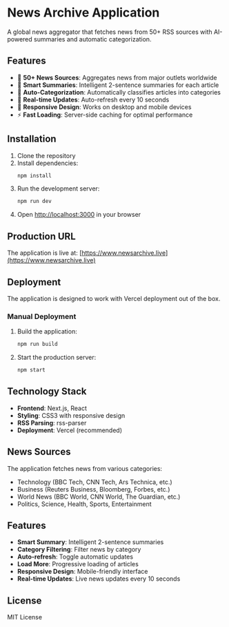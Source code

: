 # News Archive Application

A global news aggregator that fetches news from 50+ RSS sources with AI-powered summaries and automatic categorization.

## Features

- 📰 **50+ News Sources**: Aggregates news from major outlets worldwide
- 🤖 **Smart Summaries**: Intelligent 2-sentence summaries for each article
- 📂 **Auto-Categorization**: Automatically classifies articles into categories
- 🔄 **Real-time Updates**: Auto-refresh every 10 seconds
- 📱 **Responsive Design**: Works on desktop and mobile devices
- ⚡ **Fast Loading**: Server-side caching for optimal performance

## Installation

1. Clone the repository
2. Install dependencies:
   ```bash
   npm install
   ```
3. Run the development server:
   ```bash
   npm run dev
   ```
4. Open [http://localhost:3000](http://localhost:3000) in your browser

## Production URL

The application is live at: [https://www.newsarchive.live](https://www.newsarchive.live)

## Deployment

The application is designed to work with Vercel deployment out of the box.

### Manual Deployment

1. Build the application:
   ```bash
   npm run build
   ```
2. Start the production server:
   ```bash
   npm start
   ```

## Technology Stack

- **Frontend**: Next.js, React
- **Styling**: CSS3 with responsive design
- **RSS Parsing**: rss-parser
- **Deployment**: Vercel (recommended)

## News Sources

The application fetches news from various categories:
- Technology (BBC Tech, CNN Tech, Ars Technica, etc.)
- Business (Reuters Business, Bloomberg, Forbes, etc.)
- World News (BBC World, CNN World, The Guardian, etc.)
- Politics, Science, Health, Sports, Entertainment

## Features

- **Smart Summary**: Intelligent 2-sentence summaries
- **Category Filtering**: Filter news by category
- **Auto-refresh**: Toggle automatic updates
- **Load More**: Progressive loading of articles
- **Responsive Design**: Mobile-friendly interface
- **Real-time Updates**: Live news updates every 10 seconds

## License

MIT License
